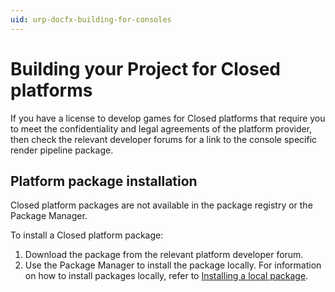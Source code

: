 ```yaml
---
uid: urp-docfx-building-for-consoles
---
```

# Building your Project for Closed platforms

If you have a license to develop games for Closed platforms that require you to meet the confidentiality and legal agreements of the platform provider, then check the relevant developer forums for a link to the console specific render pipeline package.

## Platform package installation

Closed platform packages are not available in the package registry or the Package Manager.

To install a Closed platform package:

1. Download the package from the relevant platform developer forum.
2. Use the Package Manager to install the package locally. For information on how to install packages locally, refer to [Installing a local package](https://docs.unity3d.com/Manual/upm-ui-local.html).
